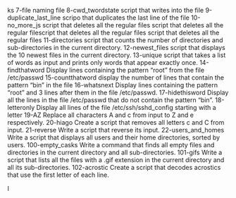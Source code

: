 ks
7-file
naming file
8-cwd_twordstate
script that writes into the file
9-duplicate_last_line
scripo that duplicates the last line of the file
10-no_more_js
script that deletes all the regular files script that deletes all the regular filescript that deletes all the regular files script that deletes all the regular files
11-directories
script that counts the number of directories and sub-directories in the current directory.
12-newest_files
script that displays the 10 newest files in the current directory.
13-unique
script that takes a list of words as input and prints only words that appear exactly once.
14-findthatword
Display lines containing the pattern “root” from the file /etc/passwd
15-countthatword
display the number of lines that contain the pattern “bin” in the file
16-whatsnext
Display lines containing the pattern “root” and 3 lines after them in the file /etc/passwd.
17-hidethisword
Display all the lines in the file /etc/passwd that do not contain the pattern “bin”.
18-letteronly
Display all lines of the file /etc/ssh/sshd_config starting with a letter
19-AZ
Replace all characters A and c from input to Z and e respectively.
20-hiago
Create a script that removes all letters c and C from input.
21-reverse
Write a script that reverse its input.
22-users_and_homes
Write a script that displays all users and their home directories, sorted by users.
100-empty_casks
Write a command that finds all empty files and directories in the current directory and all sub-directories.
101-gifs
Write a script that lists all the files with a .gif extension in the current directory and all its sub-directories.
102-acrostic
Create a script that decodes acrostics that use the first letter of each line.




  I 
